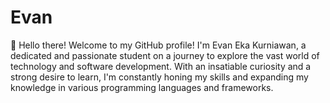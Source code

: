# Evan
👋 Hello there! Welcome to my GitHub profile! I'm Evan Eka Kurniawan, a dedicated and passionate student on a journey to explore the vast world of technology and software development. With an insatiable curiosity and a strong desire to learn, I'm constantly honing my skills and expanding my knowledge in various programming languages and frameworks.
